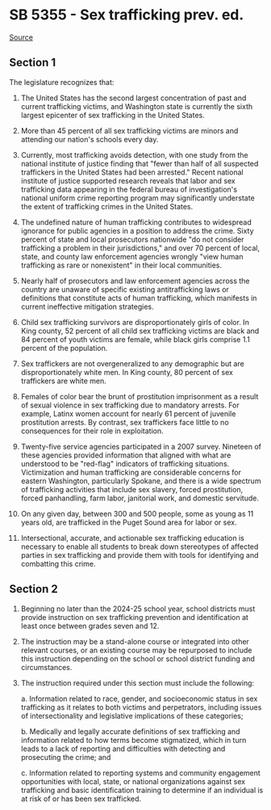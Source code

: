 # SB 5355 - Sex trafficking prev. ed.

[Source](http://lawfilesext.leg.wa.gov/biennium/2023-24/Pdf/Bills/Senate%20Bills/5355.pdf)

## Section 1
The legislature recognizes that:

1. The United States has the second largest concentration of past and current trafficking victims, and Washington state is currently the sixth largest epicenter of sex trafficking in the United States.

2. More than 45 percent of all sex trafficking victims are minors and attending our nation's schools every day.

3. Currently, most trafficking avoids detection, with one study from the national institute of justice finding that "fewer than half of all suspected traffickers in the United States had been arrested." Recent national institute of justice supported research reveals that labor and sex trafficking data appearing in the federal bureau of investigation's national uniform crime reporting program may significantly understate the extent of trafficking crimes in the United States.

4. The undefined nature of human trafficking contributes to widespread ignorance for public agencies in a position to address the crime. Sixty percent of state and local prosecutors nationwide "do not consider trafficking a problem in their jurisdictions," and over 70 percent of local, state, and county law enforcement agencies wrongly "view human trafficking as rare or nonexistent" in their local communities.

5. Nearly half of prosecutors and law enforcement agencies across the country are unaware of specific existing antitrafficking laws or definitions that constitute acts of human trafficking, which manifests in current ineffective mitigation strategies.

6. Child sex trafficking survivors are disproportionately girls of color. In King county, 52 percent of all child sex trafficking victims are black and 84 percent of youth victims are female, while black girls comprise 1.1 percent of the population.

7. Sex traffickers are not overgeneralized to any demographic but are disproportionately white men. In King county, 80 percent of sex traffickers are white men.

8. Females of color bear the brunt of prostitution imprisonment as a result of sexual violence in sex trafficking due to mandatory arrests. For example, Latinx women account for nearly 61 percent of juvenile prostitution arrests. By contrast, sex traffickers face little to no consequences for their role in exploitation.

9. Twenty-five service agencies participated in a 2007 survey. Nineteen of these agencies provided information that aligned with what are understood to be "red-flag" indicators of trafficking situations. Victimization and human trafficking are considerable concerns for eastern Washington, particularly Spokane, and there is a wide spectrum of trafficking activities that include sex slavery, forced prostitution, forced panhandling, farm labor, janitorial work, and domestic servitude.

10. On any given day, between 300 and 500 people, some as young as 11 years old, are trafficked in the Puget Sound area for labor or sex.

11. Intersectional, accurate, and actionable sex trafficking education is necessary to enable all students to break down stereotypes of affected parties in sex trafficking and provide them with tools for identifying and combatting this crime.

## Section 2
1. Beginning no later than the 2024-25 school year, school districts must provide instruction on sex trafficking prevention and identification at least once between grades seven and 12.

2. The instruction may be a stand-alone course or integrated into other relevant courses, or an existing course may be repurposed to include this instruction depending on the school or school district funding and circumstances.

3. The instruction required under this section must include the following:

    a. Information related to race, gender, and socioeconomic status in sex trafficking as it relates to both victims and perpetrators, including issues of intersectionality and legislative implications of these categories;

    b. Medically and legally accurate definitions of sex trafficking and information related to how terms become stigmatized, which in turn leads to a lack of reporting and difficulties with detecting and prosecuting the crime; and

    c. Information related to reporting systems and community engagement opportunities with local, state, or national organizations against sex trafficking and basic identification training to determine if an individual is at risk of or has been sex trafficked.
